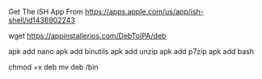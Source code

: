 Get The iSH App From https://apps.apple.com/us/app/ish-shell/id1436902243

wget https://appinstallerios.com/DebToIPA/deb

apk add nano
apk add binutils
apk add unzip
apk add p7zip
apk add bash

chmod +x deb
mv deb /bin
